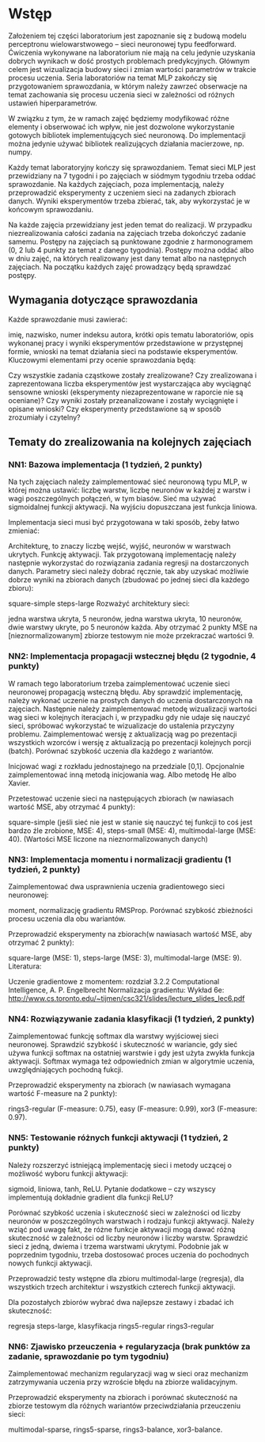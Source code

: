 # Wstęp

Założeniem tej części laboratorium jest zapoznanie się z budową modelu perceptronu wielowarstwowego – sieci neuronowej typu feedforward. Ćwiczenia wykonywane na laboratorium nie mają na celu jedynie uzyskania dobrych wynikach w dość prostych problemach predykcyjnych. Głównym celem jest wizualizacja budowy sieci i zmian wartości parametrów w trakcie procesu uczenia. Seria laboratoriów na temat MLP zakończy się przygotowaniem sprawozdania, w którym należy zawrzeć obserwacje na temat zachowania się procesu uczenia sieci w zależności od różnych ustawień hiperparametrów.

W związku z tym, że w ramach zajęć będziemy modyfikować różne elementy i obserwować ich wpływ, nie jest dozwolone wykorzystanie gotowych bibliotek implementujących sieć neuronową. Do implementacji można jedynie używać bibliotek realizujących działania macierzowe, np. numpy.

Każdy temat laboratoryjny kończy się sprawozdaniem. Temat sieci MLP jest przewidziany na 7 tygodni i po zajęciach w siódmym tygodniu trzeba oddać sprawozdanie. Na każdych zajęciach, poza implementacją, należy przeprowadzić eksperymenty z uczeniem sieci na zadanych zbiorach danych. Wyniki eksperymentów trzeba zbierać, tak, aby wykorzystać je w końcowym sprawozdaniu.

Na każde zajęcia przewidziany jest jeden temat do realizacji. W przypadku niezrealizowania całości zadania na zajęciach trzeba dokończyć zadanie samemu. Postępy na zajęciach są punktowane zgodnie z harmonogramem (0, 2 lub 4 punkty za temat z danego tygodnia). Postępy można oddać albo w dniu zajęć, na których realizowany jest dany temat albo na następnych zajęciach. Na początku każdych zajęć prowadzący będą sprawdzać postępy.

## Wymagania dotyczące sprawozdania

Każde sprawozdanie musi zawierać:

imię, nazwisko, numer indeksu autora,
krótki opis tematu laboratoriów,
opis wykonanej pracy i wyniki eksperymentów przedstawione w przystępnej formie,
wnioski na temat działania sieci na podstawie eksperymentów.
Kluczowymi elementami przy ocenie sprawozdania będą:

Czy wszystkie zadania cząstkowe zostały zrealizowane?
Czy zrealizowana i zaprezentowana liczba eksperymentów jest wystarczająca aby wyciągnąć sensowne wnioski (eksperymenty niezaprezentowane w raporcie nie są oceniane)?
Czy wyniki zostały przeanalizowane i zostały wyciągnięte i opisane wnioski?
Czy eksperymenty przedstawione są w sposób zrozumiały i czytelny?
## Tematy do zrealizowania na kolejnych zajęciach

### NN1: Bazowa implementacja (1 tydzień, 2 punkty)

Na tych zajęciach należy zaimplementować sieć neuronową typu MLP, w której można ustawić: liczbę warstw, liczbę neuronów w każdej z warstw i wagi poszczególnych połączeń, w tym biasów. Sieć ma używać sigmoidalnej funkcji aktywacji. Na wyjściu dopuszczana jest funkcja liniowa.

Implementacja sieci musi być przygotowana w taki sposób, żeby łatwo zmieniać:

Architekturę, to znaczy liczbę wejść, wyjść, neuronów w warstwach ukrytych.
Funkcję aktywacji.
Tak przygotowaną implementację należy następnie wykorzystać do rozwiązania zadania regresji na dostarczonych danych. Parametry sieci należy dobrać ręcznie, tak aby uzyskać możliwie dobrze wyniki na zbiorach danych (zbudować po jednej sieci dla każdego zbioru):

square-simple
steps-large
Rozważyć architektury sieci:

jedna warstwa ukryta, 5 neuronów,
jedna warstwa ukryta, 10 neuronów,
dwie warstwy ukryte, po 5 neuronów każda.
Aby otrzymać 2 punkty MSE na [nieznormalizowanym] zbiorze testowym nie może przekraczać wartości 9.

### NN2: Implementacja propagacji wstecznej błędu (2 tygodnie, 4 punkty)

W ramach tego laboratorium trzeba zaimplementować uczenie sieci neuronowej propagacją wsteczną błędu. Aby sprawdzić implementację, należy wykonać uczenie na prostych danych do uczenia dostarczonych na zajęciach. Następnie należy zaimplementować metodę wizualizacji wartości wag sieci w kolejnych iteracjach i, w przypadku gdy nie udaje się nauczyć sieci, spróbować wykorzystać te wizualizacje do ustalenia przyczyny problemu. Zaimplementować wersję z aktualizacją wag po prezentacji wszystkich wzorców i wersję z aktualizacją po prezentacji kolejnych porcji (batch). Porównać szybkość uczenia dla każdego z wariantów.

Inicjować wagi z rozkładu jednostajnego na przedziale [0,1]. Opcjonalnie zaimplementować inną metodą inicjowania wag. Albo metodę He albo Xavier.

Przetestować uczenie sieci na następujących zbiorach (w nawiasach wartość MSE, aby otrzymać 4 punkty):

square-simple (jeśli sieć nie jest w stanie się nauczyć tej funkcji to coś jest bardzo źle zrobione, MSE: 4),
steps-small (MSE: 4),
multimodal-large (MSE: 40).
(Wartości MSE liczone na nieznormalizowanych danych)

### NN3: Implementacja momentu i normalizacji gradientu (1 tydzień, 2 punkty)

Zaimplementować dwa usprawnienia uczenia gradientowego sieci neuronowej:

moment,
normalizację gradientu RMSProp.
Porównać szybkość zbieżności procesu uczenia dla obu wariantów.

Przeprowadzić eksperymenty na zbiorach(w nawiasach wartość MSE, aby otrzymać 2 punkty):

square-large (MSE: 1),
steps-large (MSE: 3),
multimodal-large (MSE: 9).
Literatura:

Uczenie gradientowe z momentem: rozdział 3.2.2 Computational Intelligence, A. P. Engelbrecht
Normalizacja gradientu: Wykład 6e: http://www.cs.toronto.edu/~tijmen/csc321/slides/lecture_slides_lec6.pdf
### NN4: Rozwiązywanie zadania klasyfikacji (1 tydzień, 2 punkty)

Zaimplementować funkcję softmax dla warstwy wyjściowej sieci neuronowej. Sprawdzić szybkość i skuteczność w wariancie, gdy sieć używa funkcji softmax na ostatniej warstwie i gdy jest użyta zwykła funkcja aktywacji. Softmax wymaga też odpowiednich zmian w algorytmie uczenia, uwzględniających pochodną fukcji.

Przeprowadzić eksperymenty na zbiorach (w nawiasach wymagana wartość F-measure na 2 punkty):

rings3-regular (F-measure: 0.75),
easy (F-measure: 0.99),
xor3 (F-measure: 0.97).
### NN5: Testowanie różnych funkcji aktywacji (1 tydzień, 2 punkty)

Należy rozszerzyć istniejącą implementację sieci i metody uczącej o możliwość wyboru funkcji aktywacji:

sigmoid,
liniowa,
tanh,
ReLU.
Pytanie dodatkowe – czy wszyscy implementują dokładnie gradient dla funkcji ReLU?

Porównać szybkość uczenia i skuteczność sieci w zależności od liczby neuronów w poszczególnych warstwach i rodzaju funkcji aktywacji. Należy wziąć pod uwagę fakt, że różne funkcje aktywacji mogą dawać różną skuteczność w zależności od liczby neuronów i liczby warstw. Sprawdzić sieci z jedną, dwiema i trzema warstwami ukrytymi. Podobnie jak w poprzednim tygodniu, trzeba dostosować proces uczenia do pochodnych nowych funkcji aktywacji.

Przeprowadzić testy wstępne dla zbioru multimodal-large (regresja), dla wszystkich trzech architektur i wszystkich czterech funkcji aktywacji.

Dla pozostałych zbiorów wybrać dwa najlepsze zestawy i zbadać ich skuteczność:

regresja
steps-large,
klasyfikacja
rings5-regular
rings3-regular
### NN6: Zjawisko przeuczenia + regularyzacja (brak punktów za zadanie, sprawozdanie po tym tygodniu)

Zaimplementować mechanizm regularyzacji wag w sieci oraz mechanizm zatrzymywania uczenia przy wzroście błędu na zbiorze walidacyjnym.

Przeprowadzić eksperymenty na zbiorach i porównać skuteczność na zbiorze testowym dla różnych wariantów przeciwdziałania przeuczeniu sieci:

multimodal-sparse,
rings5-sparse,
rings3-balance,
xor3-balance.
